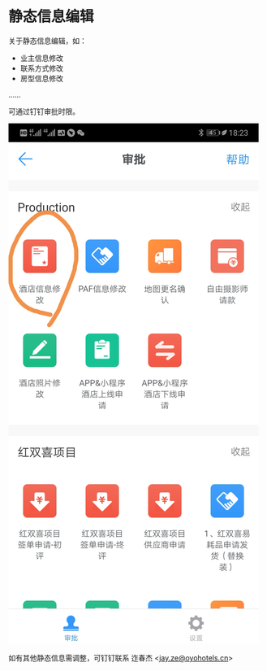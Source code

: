 # 静态信息编辑

关于静态信息编辑，如：

* 业主信息修改
* 联系方式修改
* 房型信息修改

……

可通过钉钉审批时限。

![](../.gitbook/assets/image%20%28105%29.png)

如有其他静态信息需调整，可钉钉联系 迮春杰 &lt;jay.ze@oyohotels.cn&gt;

